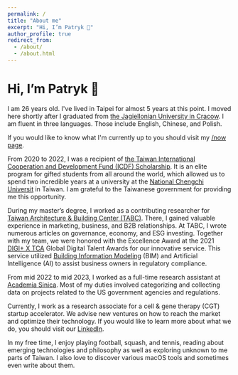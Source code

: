 ```yaml
---
permalink: /
title: "About me"
excerpt: "Hi, I’m Patryk 👋"
author_profile: true
redirect_from: 
  - /about/
  - /about.html
---
```


# Hi, I’m Patryk 👋  

I am 26 years old. I've lived in Taipei for almost 5 years at this point. I moved here shortly after I graduated from [the Jagiellonian University in Cracow](https://en.uj.edu.pl/en_GB/start). I am fluent in three languages. Those include English, Chinese, and Polish.

If you would like to know what I'm currently up to you should visit my [/now page](https://chojecki.net/now/).
  
From 2020 to 2022, I was a recipient of [the Taiwan International Cooperation and Development Fund (ICDF) Scholarship](https://www.icdf.org.tw/wSite/np?ctNode=31561&mp=2). It is an elite program for gifted students from all around the world, which allowed us to spend two incredible years at a university at the [National Chengchi Universit](https://www.nccu.edu.tw/index.php?Lang=en) in Taiwan. I am grateful to the Taiwanese government for providing me this opportunity.

During my master’s degree, I worked as a contributing researcher for [Taiwan Architecture & Building Center (TABC)](https://www.tabc.org.tw/en/). There, I gained valuable experience in marketing, business, and B2B relationships. At TABC, I wrote numerous articles on governance, economy, and ESG investing. Together with my team, we were honored with the Excellence Award at the 2021 [DIGI+ X TCA](https://www.talentcirculationalliance.org/all-alliance-partners-en/mofa) Global Digital Talent Awards for our innovative service. This service utilized [Building Information Modeling](https://en.wikipedia.org/wiki/Building_information_modeling) (BIM) and Artificial Intelligence (AI) to assist business owners in regulatory compliance.

From mid 2022 to mid 2023,  I worked  as a full-time research assistant at [Academia Sinica](https://www.sinica.edu.tw/en). Most of my duties involved categorizing and collecting data on projects related to the US government agencies and regulations.

Currently, I work as a research associate for a cell & gene therapy (CGT) startup accelerator. We advise new ventures on how to reach the market and optimize their technology. If you would like to learn more about what we do, you should visit our [LinkedIn](https://www.linkedin.com/company/celltech-accelerator/).

In my free time, I enjoy playing football, squash, and tennis, reading about emerging technologies and philosophy as well as exploring unknown to me parts of Taiwan. I also love to discover various macOS tools and sometimes even write about them.